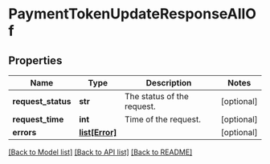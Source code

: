 # PaymentTokenUpdateResponseAllOf

## Properties
Name | Type | Description | Notes
------------ | ------------- | ------------- | -------------
**request_status** | **str** | The status of the request. | [optional] 
**request_time** | **int** | Time of the request. | [optional] 
**errors** | [**list[Error]**](Error.md) |  | [optional] 

[[Back to Model list]](../README.md#documentation-for-models) [[Back to API list]](../README.md#documentation-for-api-endpoints) [[Back to README]](../README.md)


